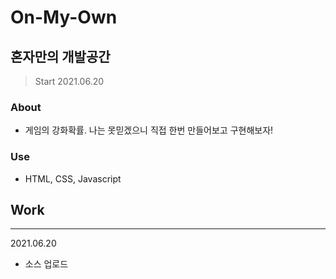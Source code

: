 # On-My-Own
## 혼자만의 개발공간
> Start 2021.06.20

### About
- 게임의 강화확률. 나는 못믿겠으니 직접 한번 만들어보고 구현해보자!

### Use
- HTML, CSS, Javascript
## Work
---
2021.06.20
- 소스 업로드
